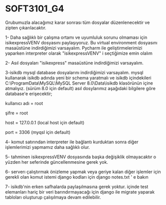 # SOFT3101_G4

Grubumuzla alacağımız karar sonrası tüm dosyalar düzenlenecektir ve zipten çıkarılacaktır.



  1- Daha sağlıklı bir çalışma ortamı ve uyumluluk sorunu olmaması için isikexpressVENV dosyasını paylaşıyoruz. Bu virtual environment dosyasını masaüstüne indirdiğimizi varsayalım. Pycharm ile geliştirmelerimizi yaparken interpreter olarak "isikexpressVENV" i seçtiğimize emin olalım

  2- Asıl dosyaları "isikexpress" masaüstüne indirdiğimizi varsayalım.

  3-isikdb mysql database dosyalarını indirdiğimizi varsayalım. mysql kullanarak isikdb adında yeni bir schema yaratmalı ve isikdb içindekileri                        C:\ProgramData\MySQL\MySQL Server 8.0\Data\isikdb  klasörünün içine atmalıyız. (sürüm 8.0 için default) asıl dosylarımız aşağıdaki bilgilere göre database'e erişecektir; 

kullanıcı adı = root

şifre = root

host = 127.0.0.1     (local host için default)

port = 3306          (myqsl için default)



  4- komut satırından interpreter ile bağlantı kurduktan sonra diğer işlemlerimizi yapmamız daha sağlıklı olur.
  
  5- tahminen isikexpressVENV dosyasında başka değişiklik olmayacaktır o yüzden her seferinde güncellenmesine gerek yok.
  
  6- serverı çalıştırmak önizleme yapmak veya geriye kalan diğer işlemler için gerekli olan komut istemi django kodları için django notes.txt ' e bakın
  
  7- isikdb'nin erken safhalarda paylaşılmasına gerek yoktur. içinde test elemanları hariç bir veri barındırmayacağı için django ile migrate yaparak tabloları oluşturup çalışılmaya devam edilebilir.

